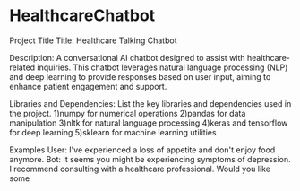 # HealthcareChatbot
Project Title
Title: Healthcare Talking Chatbot

Description:
A conversational AI chatbot designed to assist with healthcare-related inquiries. This chatbot leverages natural language processing (NLP) and deep learning to provide responses based on user input, aiming to enhance patient engagement and support.

Libraries and Dependencies:
List the key libraries and dependencies used in the project.
1)numpy for numerical operations
2)pandas for data manipulation
3)nltk for natural language processing
4)keras and tensorflow for deep learning
5)sklearn for machine learning utilities

Examples
User: I've experienced a loss of appetite and don't enjoy food anymore.
Bot: It seems you might be experiencing symptoms of depression. I recommend consulting with a healthcare professional. Would you like some
